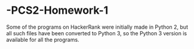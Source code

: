 # -PCS2-Homework-1
Some of the programs on HackerRank were initially made in Python 2, but all such files have been converted to Python 3, so the Python 3 version is available for all the programs.
